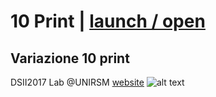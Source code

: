 # 10 Print | [launch / open](http://dsii-2017-unirsm.github.io/ccristiano22/10%20Print/Prova%2010%20Print)
## Variazione 10 print ##
DSII2017 Lab @UNIRSM [website](http://dsii-2017-unirsm.github.io)
![alt text](http://i.imgur.com/0Ns4D2t.png)

